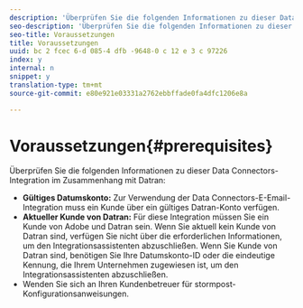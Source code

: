 ```yaml
---
description: 'Überprüfen Sie die folgenden Informationen zu dieser Data Connectors-Integration, da sie mit Datran verknüpft sind. '
seo-description: 'Überprüfen Sie die folgenden Informationen zu dieser Data Connectors-Integration, da sie mit Datran verknüpft sind. '
seo-title: Voraussetzungen
title: Voraussetzungen
uuid: bc 2 fcec 6-d 085-4 dfb -9648-0 c 12 e 3 c 97226
index: y
internal: n
snippet: y
translation-type: tm+mt
source-git-commit: e80e921e03331a2762ebbffade0fa4dfc1206e8a

---
```



# Voraussetzungen{#prerequisites}

Überprüfen Sie die folgenden Informationen zu dieser Data Connectors-Integration im Zusammenhang mit Datran:

* **Gültiges Datumskonto:** Zur Verwendung der Data Connectors-E-Email-Integration muss ein Kunde über ein gültiges Datran-Konto verfügen.
* **Aktueller Kunde von Datran:** Für diese Integration müssen Sie ein Kunde von Adobe und Datran sein. Wenn Sie aktuell kein Kunde von Datran sind, verfügen Sie nicht über die erforderlichen Informationen, um den Integrationsassistenten abzuschließen. Wenn Sie Kunde von Datran sind, benötigen Sie Ihre Datumskonto-ID oder die eindeutige Kennung, die Ihrem Unternehmen zugewiesen ist, um den Integrationsassistenten abzuschließen.
* Wenden Sie sich an Ihren Kundenbetreuer für stormpost-Konfigurationsanweisungen.

